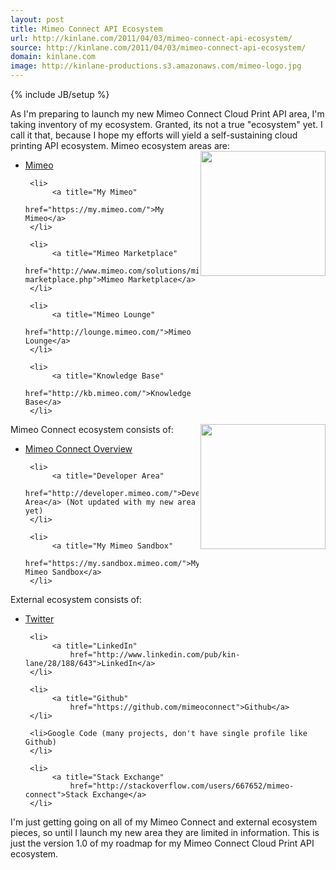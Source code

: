 ```yaml
---
layout: post
title: Mimeo Connect API Ecosystem
url: http://kinlane.com/2011/04/03/mimeo-connect-api-ecosystem/
source: http://kinlane.com/2011/04/03/mimeo-connect-api-ecosystem/
domain: kinlane.com
image: http://kinlane-productions.s3.amazonaws.com/mimeo-logo.jpg
---
```

{% include JB/setup %}<p>
     As I'm preparing to launch my new Mimeo Connect Cloud Print API area, I'm taking inventory of my ecosystem. Granted, its not a true "ecosystem" yet. I call it that, because I hope my efforts will yield a self-sustaining cloud printing API ecosystem. Mimeo ecosystem areas are:<img class="c1"
        src="http://kinlane-productions.s3.amazonaws.com/mimeo-logo.jpg"
        alt=""
        width="200"
        align="right" />
</p>

<ul class="mainlist">
     <li>
          <a title="Mimeo"
              href="http://www.mimeo.com">Mimeo</a>
     </li>

     <li>
          <a title="My Mimeo"
              href="https://my.mimeo.com/">My Mimeo</a>
     </li>

     <li>
          <a title="Mimeo Marketplace"
              href="http://www.mimeo.com/solutions/mimeo-marketplace.php">Mimeo Marketplace</a>
     </li>

     <li>
          <a title="Mimeo Lounge"
              href="http://lounge.mimeo.com/">Mimeo Lounge</a>
     </li>

     <li>
          <a title="Knowledge Base"
              href="http://kb.mimeo.com/">Knowledge Base</a>
     </li>
</ul>

<p>
     Mimeo Connect ecosystem consists of:<img class="c1"
        src="http://kinlane-productions.s3.amazonaws.com/mimeo/mimeo_connect_logo.jpg"
        alt=""
        width="200"
        align="right" />
</p>

<ul class="mainlist">
     <li>
          <a title="Mimeo Connect Overview"
              href="http://www.mimeo.com/solutions/mimeo-connect.php">Mimeo Connect Overview</a>
     </li>

     <li>
          <a title="Developer Area"
              href="http://developer.mimeo.com/">Developer Area</a> (Not updated with my new area yet)
     </li>

     <li>
          <a title="My Mimeo Sandbox"
              href="https://my.sandbox.mimeo.com/">My Mimeo Sandbox</a>
     </li>
</ul>

<p>
     External ecosystem consists of:
</p>

<ul class="mainlist">
     <li>
          <a title="Twitter"
              href="http://twitter.com/#!/mimeoconnect">Twitter</a>
     </li>

     <li>
          <a title="LinkedIn"
              href="http://www.linkedin.com/pub/kin-lane/28/188/643">LinkedIn</a>
     </li>

     <li>
          <a title="Github"
              href="https://github.com/mimeoconnect">Github</a>
     </li>

     <li>Google Code (many projects, don't have single profile like Github)
     </li>

     <li>
          <a title="Stack Exchange"
              href="http://stackoverflow.com/users/667652/mimeo-connect">Stack Exchange</a>
     </li>
</ul>

<p>
     I'm just getting going on all of my Mimeo Connect and external ecosystem pieces, so until I launch my new area they are limited in information. This is just the version 1.0 of my roadmap for my Mimeo Connect Cloud Print API ecosystem.
</p>